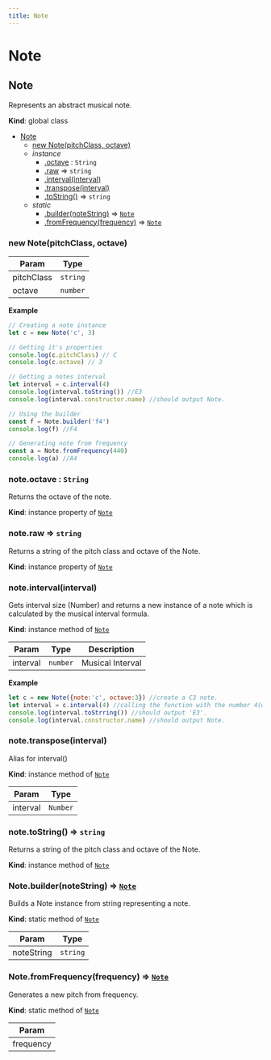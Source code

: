 ```yaml
---
title: Note
---
```


# Note

<a name="Note"></a>

## Note
Represents an abstract musical note.

**Kind**: global class  

* [Note](#Note)
    * [new Note(pitchClass, octave)](#new_Note_new)
    * _instance_
        * [.octave](#Note+octave) : <code>String</code>
        * [.raw](#Note+raw) ⇒ <code>string</code>
        * [.interval(interval)](#Note+interval)
        * [.transpose(interval)](#Note+transpose)
        * [.toString()](#Note+toString) ⇒ <code>string</code>
    * _static_
        * [.builder(noteString)](#Note.builder) ⇒ [<code>Note</code>](#Note)
        * [.fromFrequency(frequency)](#Note.fromFrequency) ⇒ [<code>Note</code>](#Note)

<a name="new_Note_new"></a>

### new Note(pitchClass, octave)

| Param | Type |
| --- | --- |
| pitchClass | <code>string</code> | 
| octave | <code>number</code> | 

**Example**  
```js
// Creating a note instance
let c = new Note('c', 3)

// Getting it's properties
console.log(c.pitchClass) // C
console.log(c.octave) // 3

// Getting a notes interval
let interval = c.interval(4)
console.log(interval.toString()) //E3
console.log(interval.constructor.name) //should output Note.

// Using the builder
const f = Note.builder('f4')
console.log(f) //F4

// Generating note from frequency
const a = Note.fromFrequency(440)
console.log(a) //A4
```
<a name="Note+octave"></a>

### note.octave : <code>String</code>
Returns the octave of the note.

**Kind**: instance property of [<code>Note</code>](#Note)  
<a name="Note+raw"></a>

### note.raw ⇒ <code>string</code>
Returns a string of the pitch class and octave of the Note.

**Kind**: instance property of [<code>Note</code>](#Note)  
<a name="Note+interval"></a>

### note.interval(interval)
Gets interval size (Number) and returns a new instance of a note
which is calculated by the musical interval formula.

**Kind**: instance method of [<code>Note</code>](#Note)  

| Param | Type | Description |
| --- | --- | --- |
| interval | <code>number</code> | Musical Interval |

**Example**  
```js
let c = new Note({note:'c', octave:3}) //create a C3 note.
let interval = c.interval(4) //calling the function with the number 4(which is a major third).
console.log(interval.toStrring()) //should output 'E3'.
console.log(interval.constructor.name) //should output Note.
```
<a name="Note+transpose"></a>

### note.transpose(interval)
Alias for interval()

**Kind**: instance method of [<code>Note</code>](#Note)  

| Param | Type |
| --- | --- |
| interval | <code>Number</code> | 

<a name="Note+toString"></a>

### note.toString() ⇒ <code>string</code>
Returns a string of the pitch class and octave of the Note.

**Kind**: instance method of [<code>Note</code>](#Note)  
<a name="Note.builder"></a>

### Note.builder(noteString) ⇒ [<code>Note</code>](#Note)
Builds a Note instance from string representing a note.

**Kind**: static method of [<code>Note</code>](#Note)  

| Param | Type |
| --- | --- |
| noteString | <code>string</code> | 

<a name="Note.fromFrequency"></a>

### Note.fromFrequency(frequency) ⇒ [<code>Note</code>](#Note)
Generates a new pitch from frequency.

**Kind**: static method of [<code>Note</code>](#Note)  

| Param |
| --- |
| frequency | 

